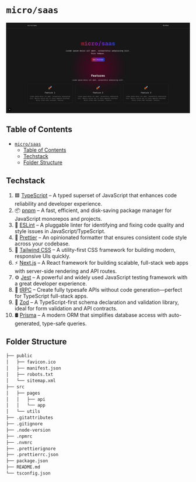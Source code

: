 # `micro/saas`

![cover](./images/cover.png)

## Table of Contents

- [`micro/saas`](#microsaas)
  - [Table of Contents](#table-of-contents)
  - [Techstack](#techstack)
  - [Folder Structure](#folder-structure)

## Techstack

1. 🟦 [TypeScript](https://www.typescriptlang.org/) – A typed superset of JavaScript that enhances code reliability and developer experience.
2. 📦 [pnpm](https://pnpm.io/) – A fast, efficient, and disk-saving package manager for JavaScript monorepos and projects.
3. 🧹 [ESLint](https://eslint.org/) – A pluggable linter for identifying and fixing code quality and style issues in JavaScript/TypeScript.
4. 🎨 [Prettier](https://prettier.io/) – An opinionated formatter that ensures consistent code style across your codebase.
5. 💨 [Tailwind CSS](https://tailwindcss.com/) – A utility-first CSS framework for building modern, responsive UIs quickly.
6. ⚡ [Next.js](https://nextjs.org/) – A React framework for building scalable, full-stack web apps with server-side rendering and API routes.
7. ⚙️ [Jest](https://jestjs.io/) – A powerful and widely used JavaScript testing framework with a great developer experience.
8. 🔗 [tRPC](https://trpc.io/) – Create fully typesafe APIs without code generation—perfect for TypeScript full-stack apps.
9. 🧱 [Zod](https://zod.dev/) – A TypeScript-first schema declaration and validation library, ideal for form validation and API contracts.
10. 🛢️ [Prisma](https://www.prisma.io/) – A modern ORM that simplifies database access with auto-generated, type-safe queries.

## Folder Structure

```txt
├── public
│   ├── favicon.ico
│   ├── manifest.json
│   ├── robots.txt
│   └── sitemap.xml
├── src
│   ├── pages
│   │   ├── api
│   │   └── app
│   └── utils
├── .gitattributes
├── .gitignore
├── .node-version
├── .npmrc
├── .nvmrc
├── .prettierignore
├── .prettierrc.json
├── package.json
├── README.md
└── tsconfig.json
```
